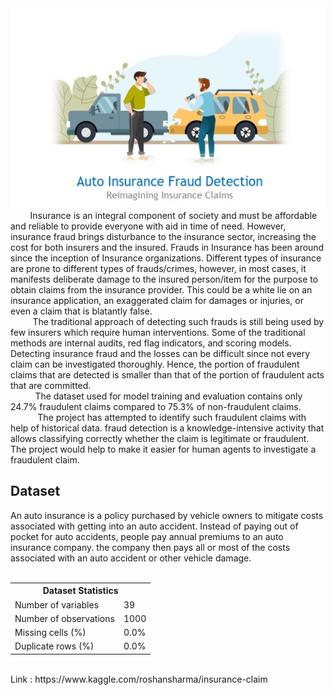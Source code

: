 <div align = 'center'>
<img src="https://github.com/ShubhamNeve/Insurance_claim_fraud/blob/main/Image/New.JPG" width="540" height="320" alt="Insurance_Claims"></center>
</div>
&nbsp;&nbsp;&nbsp;&nbsp;&nbsp;&nbsp;&nbsp; Insurance is an integral component of society and must be affordable
and reliable to provide everyone with aid in time of need. However,
insurance fraud brings disturbance to the insurance sector, increasing the
cost for both insurers and the insured. Frauds in Insurance has been around
since the inception of Insurance organizations. Different types of insurance
are prone to different types of frauds/crimes, however, in most cases, it
manifests deliberate damage to the insured person/item for the purpose to
obtain claims from the insurance provider. This could be a white lie on an
insurance application, an exaggerated claim for damages or injuries, or even
a claim that is blatantly false.
<br>&nbsp;&nbsp;&nbsp;&nbsp;&nbsp;&nbsp;&nbsp;&nbsp;&nbsp;The traditional approach of detecting such frauds is still being used by
few insurers which require human interventions. Some of the traditional
methods are internal audits, red flag indicators, and scoring models.
Detecting insurance fraud and the losses can be difficult since not
every claim can be investigated thoroughly. Hence, the portion of
fraudulent claims that are detected is smaller than that of the portion of
fraudulent acts that are committed.
<br>
&nbsp;&nbsp;&nbsp;&nbsp;&nbsp;&nbsp;&nbsp;&nbsp;&nbsp;&nbsp;The dataset used for model training and evaluation contains only
24.7% fraudulent claims compared to 75.3% of non-fraudulent claims.
<br>&nbsp;&nbsp;&nbsp;&nbsp;&nbsp;&nbsp;&nbsp;&nbsp;&nbsp;&nbsp;&nbsp;The project has attempted to identify such fraudulent claims with
help of historical data. fraud detection is a knowledge-intensive activity
that allows classifying correctly whether the claim is legitimate or
fraudulent. The project would help to make it easier for human agents to
investigate a fraudulent claim.

<h2>Dataset</h2>
An auto insurance is a policy purchased by vehicle owners to mitigate
costs associated with getting into an auto accident. Instead of paying out of
pocket for auto accidents, people pay annual premiums to an auto insurance
company. the company then pays all or most of the costs associated with an
auto accident or other vehicle damage.


<br>
<br>
<table align= 'Center'>
  <tr>
    <th colspan="2">Dataset Statistics</th>
  </tr>
  <tr>
    <td>Number of variables</td>
    <td>39</td>
  </tr>
  <tr>
    <td>Number of observations</td>
    <td>1000</td>
  </tr>
  <tr>
    <td>Missing cells (%)</td>
    <td>0.0%</td>
  </tr>
  <tr>
    <td>Duplicate rows (%)</td>
    <td>0.0%</td>
  </tr>
</table>

<br>
Link : https://www.kaggle.com/roshansharma/insurance-claim
